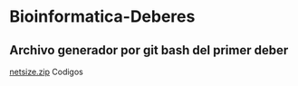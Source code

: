 # Bioinformatica-Deberes
## Archivo generador por git bash del primer deber

[netsize.zip](https://github.com/Slayer098/Bioinformatica-Deberes/files/7695628/netsize.zip)
Codigos
